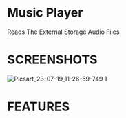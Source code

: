 #                      Music Player 
Reads The External Storage Audio Files 


#                      SCREENSHOTS
![Picsart_23-07-19_11-26-59-749 1](https://github.com/SIVATOOLER/music-player-/assets/133346684/e43a33a5-73fb-4074-aed5-3fdbef9dfbe1)
#                       FEATURES

